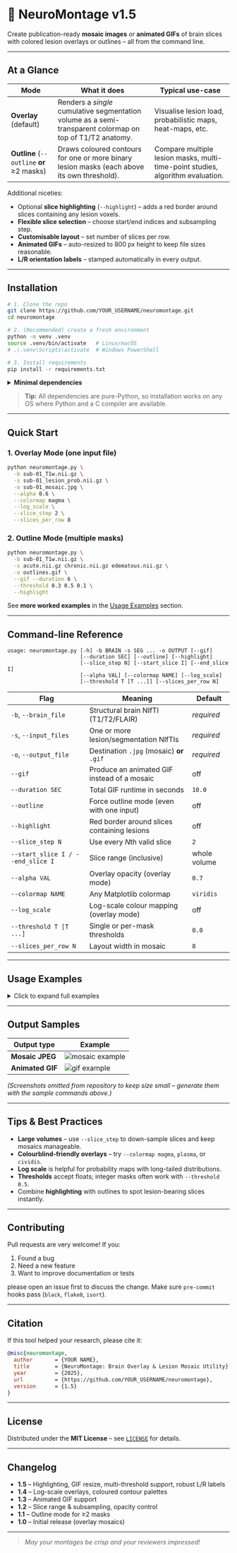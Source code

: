# 🧠 NeuroMontage v1.5
Create publication-ready **mosaic images** *or* **animated GIFs** of brain slices with colored lesion overlays or outlines – all from the command line.

---

## At a Glance
| Mode | What it does | Typical use-case |
|------|--------------|------------------|
| **Overlay** (default) | Renders a *single* cumulative segmentation volume as a semi-transparent colormap on top of T1/T2 anatomy. | Visualise lesion load, probabilistic maps, heat-maps, etc. |
| **Outline** (`--outline` **or** ≥2 masks) | Draws coloured contours for one or more binary lesion masks (each above its own threshold). | Compare multiple lesion masks, multi-time-point studies, algorithm evaluation. |

Additional niceties:

* Optional **slice highlighting** (`--highlight`) – adds a red border around slices containing any lesion voxels.
* **Flexible slice selection** – choose start/end indices and subsampling step.
* **Customisable layout** – set number of slices per row.
* **Animated GIFs** – auto-resized to 800 px height to keep file sizes reasonable.
* **L/R orientation labels** – stamped automatically in every output.

---

## Installation

```bash
# 1. Clone the repo
git clone https://github.com/YOUR_USERNAME/neuromontage.git
cd neuromontage

# 2. (Recommended) create a fresh environment
python -m venv .venv
source .venv/bin/activate   # Linux/macOS
# .\.venv\Scripts\activate  # Windows PowerShell

# 3. Install requirements
pip install -r requirements.txt
````

<details>
<summary><strong>Minimal dependencies</strong></summary>

* Python ≥ 3.8
* [`numpy`](https://numpy.org/)
* [`nibabel`](https://nipy.org/nibabel/)
* [`matplotlib`](https://matplotlib.org/)
* [`Pillow`](https://python-pillow.org/)
* [`scikit-image`](https://scikit-image.org/)

</details>

> **Tip:** All dependencies are pure-Python, so installation works on any OS where Python and a C compiler are available.

---

## Quick Start

### 1. Overlay Mode (one input file)

```bash
python neuromontage.py \
  -b sub-01_T1w.nii.gz \
  -s sub-01_lesion_prob.nii.gz \
  -o sub-01_mosaic.jpg \
  --alpha 0.6 \
  --colormap magma \
  --log_scale \
  --slice_step 2 \
  --slices_per_row 8
```

### 2. Outline Mode (multiple masks)

```bash
python neuromontage.py \
  -b sub-01_T1w.nii.gz \
  -s acute.nii.gz chronic.nii.gz edematous.nii.gz \
  -o outlines.gif \
  --gif --duration 6 \
  --threshold 0.3 0.5 0.1 \
  --highlight
```

See **more worked examples** in the [Usage Examples](#usage-examples) section.

---

## Command-line Reference

```text
usage: neuromontage.py [-h] -b BRAIN -s SEG ... -o OUTPUT [--gif]
                       [--duration SEC] [--outline] [--highlight]
                       [--slice_step N] [--start_slice I] [--end_slice I]
                       [--alpha VAL] [--colormap NAME] [--log_scale]
                       [--threshold T [T ...]] [--slices_per_row N]
```

| Flag                              | Meaning                                     | Default      |
| --------------------------------- | ------------------------------------------- | ------------ |
| `-b`, `--brain_file`              | Structural brain NIfTI (T1/T2/FLAIR)        | *required*   |
| `-s`, `--input_files`             | One or more lesion/segmentation NIfTIs      | *required*   |
| `-o`, `--output_file`             | Destination `.jpg` (mosaic) **or** `.gif`   | *required*   |
| `--gif`                           | Produce an animated GIF instead of a mosaic | off          |
| `--duration SEC`                  | Total GIF runtime in seconds                | `10.0`       |
| `--outline`                       | Force outline mode (even with one input)    | off          |
| `--highlight`                     | Red border around slices containing lesions | off          |
| `--slice_step N`                  | Use every *N*th valid slice                 | `2`          |
| `--start_slice I / --end_slice I` | Slice range (inclusive)                     | whole volume |
| `--alpha VAL`                     | Overlay opacity (overlay mode)              | `0.7`        |
| `--colormap NAME`                 | Any Matplotlib colormap                     | `viridis`    |
| `--log_scale`                     | Log-scale colour mapping (overlay mode)     | off          |
| `--threshold T [T ...]`           | Single or per-mask thresholds               | `0.0`        |
| `--slices_per_row N`              | Layout width in mosaic                      | `8`          |

---

## Usage Examples

<details>
<summary>Click to expand full examples</summary>

```bash
# (1) Single cumulative segmentation → linear overlay
python neuromontage.py -b brain_T1.nii.gz -s cumulative.nii.gz \
  -o overlay.jpg --start_slice 10 --end_slice 50 --slice_step 2 \
  --alpha 0.7 --slices_per_row 8

# (2) Single cumulative segmentation → log-scale overlay (thr=5)
python neuromontage.py -b brain_T1.nii.gz -s cumulative.nii.gz \
  -o overlay_log.jpg --log_scale --alpha 0.5 \
  --slices_per_row 6 --threshold 5

# (3) Two masks → identical threshold, coloured outlines
python neuromontage.py -b brain_T1.nii.gz -s lesion1.nii.gz lesion2.nii.gz \
  -o outlines.jpg --threshold 0.5 --slices_per_row 7

# (4) Two masks → different thresholds
python neuromontage.py -b brain_T1.nii.gz -s lesion1.nii.gz lesion2.nii.gz \
  -o outlines_diff.jpg --threshold 0.5 1.0

# (5) Force outline mode with one file
python neuromontage.py -b brain_T1.nii.gz -s mask.nii.gz \
  -o outline_single.jpg --outline

# (6) Mosaic with highlighted slices
python neuromontage.py -b brain_T1.nii.gz -s seg1.nii.gz seg2.nii.gz \
  -o mosaic_highlight.jpg --highlight --slices_per_row 5

# (7) Animated GIF (outline) with three masks
python neuromontage.py -b brain_T1.nii.gz -s A.nii.gz B.nii.gz C.nii.gz \
  -o multi_outlines.gif --gif --duration 5 --outline \
  --highlight --threshold 0.5 1.0 0.2

# (8) Animated GIF (overlay) with log-scale + highlight
python neuromontage.py -b brain_T1.nii.gz -s cumulative.nii.gz \
  -o overlay_animation.gif --gif --duration 8 \
  --alpha 0.6 --colormap plasma --log_scale \
  --highlight --threshold 2.5
```

</details>

---

## Output Samples

| Output type      | Example                                    |
| ---------------- | ------------------------------------------ |
| **Mosaic JPEG**  | ![mosaic example](docs/example_mosaic.jpg) |
| **Animated GIF** | ![gif example](docs/example_animation.gif) |

*(Screenshots omitted from repository to keep size small – generate them with the sample commands above.)*

---

## Tips & Best Practices

* **Large volumes** – use `--slice_step` to down-sample slices and keep mosaics manageable.
* **Colourblind-friendly overlays** – try `--colormap magma`, `plasma`, or `cividis`.
* **Log scale** is helpful for probability maps with long-tailed distributions.
* **Thresholds** accept floats; integer masks often work with `--threshold 0.5`.
* Combine **highlighting** with outlines to spot lesion-bearing slices instantly.

---

## Contributing

Pull requests are very welcome! If you:

1. Found a bug
2. Need a new feature
3. Want to improve documentation or tests

please open an issue first to discuss the change.
Make sure `pre-commit` hooks pass (`black`, `flake8`, `isort`).

---

## Citation

If this tool helped your research, please cite it:

```bibtex
@misc{neuromontage,
  author       = {YOUR NAME},
  title        = {NeuroMontage: Brain Overlay & Lesion Mosaic Utility},
  year         = {2025},
  url          = {https://github.com/YOUR_USERNAME/neuromontage},
  version      = {1.5}
}
```

---

## License

Distributed under the **MIT License** – see [`LICENSE`](LICENSE) for details.

---

## Changelog

* **1.5** – Highlighting, GIF resize, multi-threshold support, robust L/R labels
* **1.4** – Log-scale overlays, coloured contour palettes
* **1.3** – Animated GIF support
* **1.2** – Slice range & subsampling, opacity control
* **1.1** – Outline mode for ≥2 masks
* **1.0** – Initial release (overlay mosaics)

---

> *May your montages be crisp and your reviewers impressed!*
